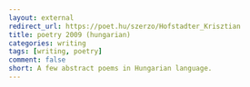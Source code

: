 ```yaml
---
layout: external
redirect_url: https://poet.hu/szerzo/Hofstadter_Krisztian
title: poetry 2009 (hungarian)
categories: writing
tags: [writing, poetry]
comment: false
short: A few abstract poems in Hungarian language.
---
```

